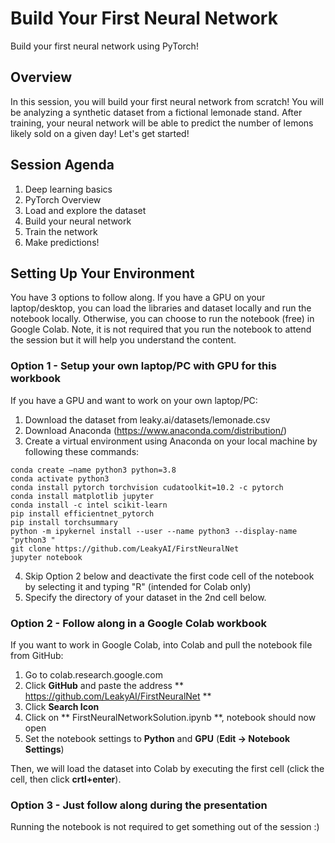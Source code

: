 # Build Your First Neural Network
Build your first neural network using PyTorch!
## Overview
In this session, you will build your first neural network from scratch!   You will be analyzing a synthetic dataset from a fictional lemonade stand.  After training, your neural network will be able to predict the number of lemons likely sold on a given day!  Let's get started!
## Session Agenda
1.  Deep learning basics
2.  PyTorch Overview
3.  Load and explore the dataset
4.  Build your neural network
5.  Train the network
6.  Make predictions!
## Setting Up Your Environment
You have 3 options to follow along.  If you have a GPU on your laptop/desktop, you can load the libraries and dataset locally and run the notebook locally.   Otherwise, you can choose to run the notebook (free) in Google Colab.  Note, it is not required that you run the notebook to attend the session but it will help you understand the content.
### Option 1 - Setup your own laptop/PC with GPU for this workbook
If you have a GPU and want to work on your own laptop/PC:
1.  Download the dataset from leaky.ai/datasets/lemonade.csv
2.  Download Anaconda  (https://www.anaconda.com/distribution/)
3.  Create a virtual environment using Anaconda on your local machine by following these commands:

```
conda create –name python3 python=3.8
conda activate python3
conda install pytorch torchvision cudatoolkit=10.2 -c pytorch
conda install matplotlib jupyter
conda install -c intel scikit-learn
pip install efficientnet_pytorch
pip install torchsummary
python -m ipykernel install --user --name python3 --display-name "python3 "
git clone https://github.com/LeakyAI/FirstNeuralNet 
jupyter notebook
```

4. Skip Option 2 below and deactivate the first code cell of the notebook by selecting it and typing "R" (intended for Colab only)
5. Specify the directory of your dataset in the 2nd cell below.

### Option 2 - Follow along in a Google Colab workbook

If you want to work in Google Colab, into Colab and pull the notebook file from GitHub:
1.  Go to colab.research.google.com
2.  Click **GitHub** and paste the address ** https://github.com/LeakyAI/FirstNeuralNet **
3.  Click **Search Icon**
4.  Click on ** FirstNeuralNetworkSolution.ipynb **, notebook should now open
5.  Set the notebook settings to **Python** and **GPU** (**Edit -> Notebook Settings**) 

Then, we will load the dataset into Colab by executing the first cell (click the cell, then click **crtl+enter**).

### Option 3 - Just follow along during the presentation
Running the notebook is not required to get something out of the session :)
